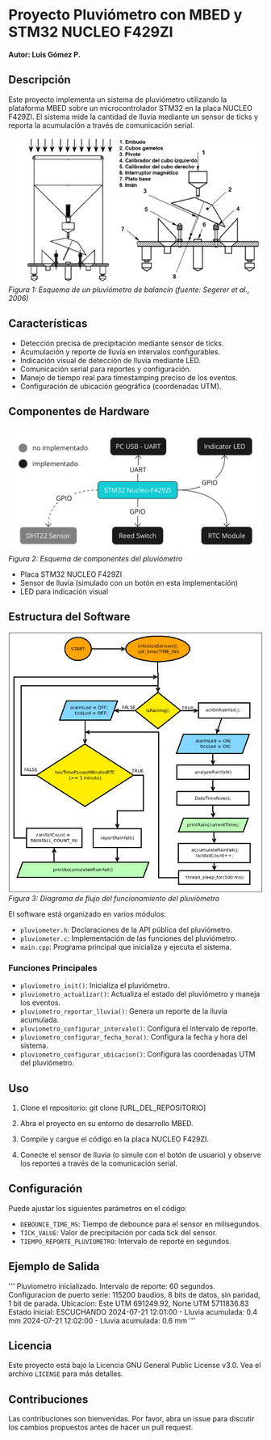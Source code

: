 # Proyecto Pluviómetro con MBED y STM32 NUCLEO F429ZI

**Autor: Luis Gómez P.**

## Descripción

Este proyecto implementa un sistema de pluviómetro utilizando la plataforma MBED sobre un microcontrolador STM32 en la placa NUCLEO F429ZI. El sistema mide la cantidad de lluvia mediante un sensor de ticks y reporta la acumulación a través de comunicación serial.

![Esquema de un pluviómetro de balancín](doc/fig/pluviometro.png)
*Figura 1: Esquema de un pluviómetro de balancín (fuente: Segerer et al., 2006)*

## Características

- Detección precisa de precipitación mediante sensor de ticks.
- Acumulación y reporte de lluvia en intervalos configurables.
- Indicación visual de detección de lluvia mediante LED.
- Comunicación serial para reportes y configuración.
- Manejo de tiempo real para timestamping preciso de los eventos.
- Configuración de ubicación geográfica (coordenadas UTM).

## Componentes de Hardware

![Esquema componentes pluviómetro](doc/fig/esquema_periferico_pluviometro.jpg)
*Figura 2: Esquema de componentes del pluviómetro*

- Placa STM32 NUCLEO F429ZI
- Sensor de lluvia (simulado con un botón en esta implementación)
- LED para indicación visual

## Estructura del Software

![Diagrama de flujo del pluviómetro](doc/fig/Diagrama_pluviometro.png)
*Figura 3: Diagrama de flujo del funcionamiento del pluviómetro*

El software está organizado en varios módulos:

- `pluviometer.h`: Declaraciones de la API pública del pluviómetro.
- `pluviometer.c`: Implementación de las funciones del pluviómetro.
- `main.cpp`: Programa principal que inicializa y ejecuta el sistema.

### Funciones Principales

- `pluviometro_init()`: Inicializa el pluviómetro.
- `pluviometro_actualizar()`: Actualiza el estado del pluviómetro y maneja los eventos.
- `pluviometro_reportar_lluvia()`: Genera un reporte de la lluvia acumulada.
- `pluviometro_configurar_intervalo()`: Configura el intervalo de reporte.
- `pluviometro_configurar_fecha_hora()`: Configura la fecha y hora del sistema.
- `pluviometro_configurar_ubicacion()`: Configura las coordenadas UTM del pluviómetro.

## Uso

1. Clone el repositorio:
git clone [URL_DEL_REPOSITORIO]

2. Abra el proyecto en su entorno de desarrollo MBED.

3. Compile y cargue el código en la placa NUCLEO F429ZI.

4. Conecte el sensor de lluvia (o simule con el botón de usuario) y observe los reportes a través de la comunicación serial.

## Configuración

Puede ajustar los siguientes parámetros en el código:

- `DEBOUNCE_TIME_MS`: Tiempo de debounce para el sensor en milisegundos.
- `TICK_VALUE`: Valor de precipitación por cada tick del sensor.
- `TIEMPO_REPORTE_PLUVIOMETRO`: Intervalo de reporte en segundos.

## Ejemplo de Salida
'''
    Pluviometro inicializado.
    Intervalo de reporte: 60 segundos.
    Configuracion de puerto serie: 115200 baudios, 8 bits de datos, sin paridad, 1 bit de parada.
    Ubicacion: Este UTM 691249.92, Norte UTM 5711836.83
    Estado inicial: ESCUCHANDO
    2024-07-21 12:01:00 - Lluvia acumulada: 0.4 mm
    2024-07-21 12:02:00 - Lluvia acumulada: 0.6 mm
'''


## Licencia

Este proyecto está bajo la Licencia GNU General Public License v3.0. Vea el archivo `LICENSE` para más detalles.

## Contribuciones

Las contribuciones son bienvenidas. Por favor, abra un issue para discutir los cambios propuestos antes de hacer un pull request.